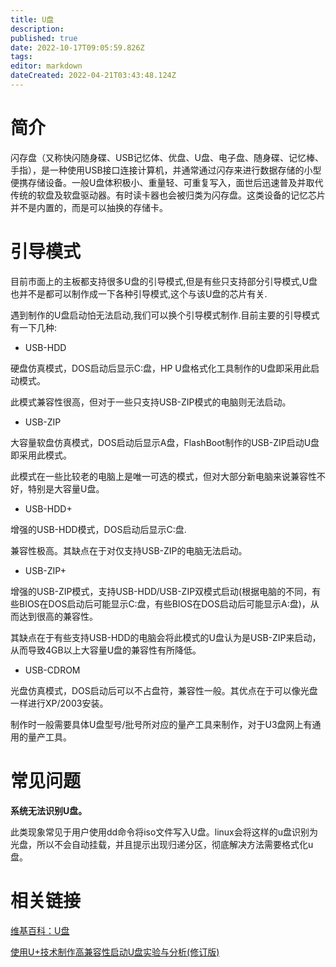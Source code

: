 ```yaml
---
title: U盘
description: 
published: true
date: 2022-10-17T09:05:59.826Z
tags: 
editor: markdown
dateCreated: 2022-04-21T03:43:48.124Z
---
```


# 简介

闪存盘（又称快闪随身碟、USB记忆体、优盘、U盘、电子盘、随身碟、记忆棒、手指），是一种使用USB接口连接计算机，并通常通过闪存来进行数据存储的小型便携存储设备。一般U盘体积极小、重量轻、可重复写入，面世后迅速普及并取代传统的软盘及软盘驱动器。有时读卡器也会被归类为闪存盘。这类设备的记忆芯片并不是内置的，而是可以抽换的存储卡。

# 引导模式

目前市面上的主板都支持很多U盘的引导模式,但是有些只支持部分引导模式,U盘也并不是都可以制作成一下各种引导模式,这个与该U盘的芯片有关.

遇到制作的U盘启动怕无法启动,我们可以换个引导模式制作.目前主要的引导模式有一下几种:

- USB-HDD

硬盘仿真模式，DOS启动后显示C:盘，HP U盘格式化工具制作的U盘即采用此启动模式。

此模式兼容性很高，但对于一些只支持USB-ZIP模式的电脑则无法启动。

- USB-ZIP

大容量软盘仿真模式，DOS启动后显示A盘，FlashBoot制作的USB-ZIP启动U盘即采用此模式。

此模式在一些比较老的电脑上是唯一可选的模式，但对大部分新电脑来说兼容性不好，特别是大容量U盘。

- USB-HDD+

增强的USB-HDD模式，DOS启动后显示C:盘.

兼容性极高。其缺点在于对仅支持USB-ZIP的电脑无法启动。

- USB-ZIP+

增强的USB-ZIP模式，支持USB-HDD/USB-ZIP双模式启动(根据电脑的不同，有些BIOS在DOS启动后可能显示C:盘，有些BIOS在DOS启动后可能显示A:盘)，从而达到很高的兼容性。

其缺点在于有些支持USB-HDD的电脑会将此模式的U盘认为是USB-ZIP来启动，从而导致4GB以上大容量U盘的兼容性有所降低。

- USB-CDROM

光盘仿真模式，DOS启动后可以不占盘符，兼容性一般。其优点在于可以像光盘一样进行XP/2003安装。

制作时一般需要具体U盘型号/批号所对应的量产工具来制作，对于U3盘网上有通用的量产工具。

# 常见问题
**系统无法识别U盘。**

此类现象常见于用户使用dd命令将iso文件写入U盘。linux会将这样的u盘识别为光盘，所以不会自动挂载，并且提示出现归递分区，彻底解决方法需要格式化u盘。

# 相关链接
[维基百科：U盘](http://zh.wikipedia.org/wiki/U%E7%9B%98)

[使用U+技术制作高兼容性启动U盘实验与分析(修订版)](http://www.ultraiso.net/review/uboot.htm)